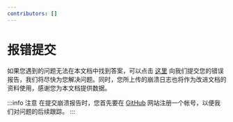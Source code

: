 ```yaml
---
contributors: []
---
```


# 报错提交

如果您遇到的问题无法在本文档中找到答案，可以点击 [这里](https://github.com/GlobeMC/crashmc.com/issues/new/choose) 向我们提交您的错误报告，我们将尽快为您解决问题。同时，您所上传的崩溃日志也将作为改进文档的资料使用，感谢您为本文档提供数据。

:::info 注意
在提交崩溃报告时，您首先要在 [GitHub](https://github.com) 网站注册一个帐号，以便我们对问题的后续跟踪。
:::

